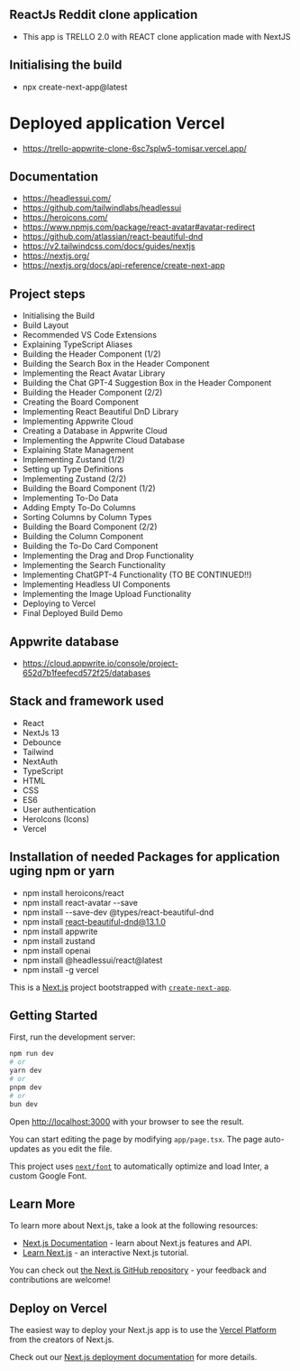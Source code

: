 ## ReactJs Reddit clone application

- This app is TRELLO 2.0 with REACT clone application made with NextJS

## Initialising the build

- npx create-next-app@latest

# Deployed application Vercel

- https://trello-appwrite-clone-6sc7splw5-tomisar.vercel.app/

## Documentation

- https://headlessui.com/
- https://github.com/tailwindlabs/headlessui
- https://heroicons.com/
- https://www.npmjs.com/package/react-avatar#avatar-redirect
- https://github.com/atlassian/react-beautiful-dnd
- https://v2.tailwindcss.com/docs/guides/nextjs
- https://nextjs.org/
- https://nextjs.org/docs/api-reference/create-next-app

## Project steps

- Initialising the Build
- Build Layout
- Recommended VS Code Extensions
- Explaining TypeScript Aliases
- Building the Header Component (1/2)
- Building the Search Box in the Header Component
- Implementing the React Avatar Library
- Building the Chat GPT-4 Suggestion Box in the Header Component
- Building the Header Component (2/2)
- Creating the Board Component
- Implementing React Beautiful DnD Library
- Implementing Appwrite Cloud
- Creating a Database in Appwrite Cloud
- Implementing the Appwrite Cloud Database
- Explaining State Management
- Implementing Zustand (1/2)
- Setting up Type Definitions
- Implementing Zustand (2/2)
- Building the Board Component (1/2)
- Implementing To-Do Data
- Adding Empty To-Do Columns
- Sorting Columns by Column Types
- Building the Board Component (2/2)
- Building the Column Component
- Building the To-Do Card Component
- Implementing the Drag and Drop Functionality
- Implementing the Search Functionality
- Implementing ChatGPT-4 Functionality (TO BE CONTINUED!!)
- Implementing Headless UI Components
- Implementing the Image Upload Functionality
- Deploying to Vercel
- Final Deployed Build Demo

## Appwrite database

- https://cloud.appwrite.io/console/project-652d7b1feefecd572f25/databases

## Stack and framework used

- React
- NextJs 13
- Debounce
- Tailwind
- NextAuth
- TypeScript
- HTML
- CSS
- ES6
- User authentication
- HeroIcons (Icons)
- Vercel

## Installation of needed Packages for application uging npm or yarn

- npm install heroicons/react
- npm install react-avatar --save
- npm install --save-dev @types/react-beautiful-dnd
- npm install react-beautiful-dnd@13.1.0
- npm install appwrite
- npm install zustand
- npm install openai
- npm install @headlessui/react@latest
- npm install -g vercel

This is a [Next.js](https://nextjs.org/) project bootstrapped with [`create-next-app`](https://github.com/vercel/next.js/tree/canary/packages/create-next-app).

## Getting Started

First, run the development server:

```bash
npm run dev
# or
yarn dev
# or
pnpm dev
# or
bun dev
```

Open [http://localhost:3000](http://localhost:3000) with your browser to see the result.

You can start editing the page by modifying `app/page.tsx`. The page auto-updates as you edit the file.

This project uses [`next/font`](https://nextjs.org/docs/basic-features/font-optimization) to automatically optimize and load Inter, a custom Google Font.

## Learn More

To learn more about Next.js, take a look at the following resources:

- [Next.js Documentation](https://nextjs.org/docs) - learn about Next.js features and API.
- [Learn Next.js](https://nextjs.org/learn) - an interactive Next.js tutorial.

You can check out [the Next.js GitHub repository](https://github.com/vercel/next.js/) - your feedback and contributions are welcome!

## Deploy on Vercel

The easiest way to deploy your Next.js app is to use the [Vercel Platform](https://vercel.com/new?utm_medium=default-template&filter=next.js&utm_source=create-next-app&utm_campaign=create-next-app-readme) from the creators of Next.js.

Check out our [Next.js deployment documentation](https://nextjs.org/docs/deployment) for more details.

